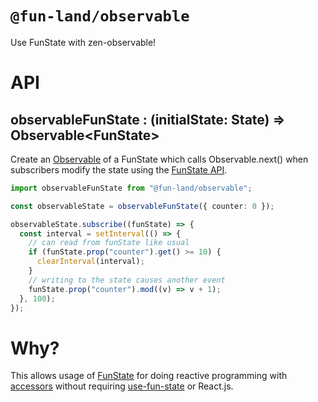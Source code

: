 # `@fun-land/observable`

Use FunState with zen-observable!

# API

## observableFunState : <State>(initialState: State) => Observable<FunState<State>>

Create an [Observable](https://github.com/zenparsing/zen-observable) of a FunState
which calls Observable.next() when subscribers modify the state using the
[FunState API](https://github.com/fun-land/fun-land/tree/main/packages/fun-state).

```typescript
import observableFunState from "@fun-land/observable";

const observableState = observableFunState({ counter: 0 });

observableState.subscribe((funState) => {
  const interval = setInterval(() => {
    // can read from funState like usual
    if (funState.prop("counter").get() >= 10) {
      clearInterval(interval);
    }
    // writing to the state causes another event
    funState.prop("counter").mod((v) => v + 1);
  }, 100);
});
```

# Why?

This allows usage of [FunState](https://github.com/fun-land/fun-land/tree/main/packages/fun-state) for doing reactive programming with [accessors](https://github.com/fun-land/fun-land/tree/main/packages/accessor) without requiring [use-fun-state](https://github.com/fun-land/fun-land/tree/main/packages/use-fun-state) or React.js.
